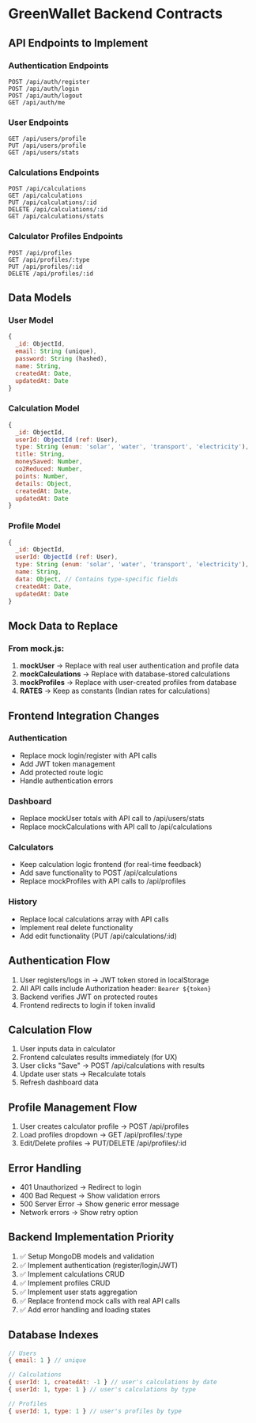 # GreenWallet Backend Contracts

## API Endpoints to Implement

### Authentication Endpoints
```
POST /api/auth/register
POST /api/auth/login
POST /api/auth/logout
GET /api/auth/me
```

### User Endpoints
```
GET /api/users/profile
PUT /api/users/profile
GET /api/users/stats
```

### Calculations Endpoints
```
POST /api/calculations
GET /api/calculations
PUT /api/calculations/:id
DELETE /api/calculations/:id
GET /api/calculations/stats
```

### Calculator Profiles Endpoints
```
POST /api/profiles
GET /api/profiles/:type
PUT /api/profiles/:id
DELETE /api/profiles/:id
```

## Data Models

### User Model
```javascript
{
  _id: ObjectId,
  email: String (unique),
  password: String (hashed),
  name: String,
  createdAt: Date,
  updatedAt: Date
}
```

### Calculation Model
```javascript
{
  _id: ObjectId,
  userId: ObjectId (ref: User),
  type: String (enum: 'solar', 'water', 'transport', 'electricity'),
  title: String,
  moneySaved: Number,
  co2Reduced: Number,
  points: Number,
  details: Object,
  createdAt: Date,
  updatedAt: Date
}
```

### Profile Model
```javascript
{
  _id: ObjectId,
  userId: ObjectId (ref: User),
  type: String (enum: 'solar', 'water', 'transport', 'electricity'),
  name: String,
  data: Object, // Contains type-specific fields
  createdAt: Date,
  updatedAt: Date
}
```

## Mock Data to Replace

### From mock.js:
1. **mockUser** → Replace with real user authentication and profile data
2. **mockCalculations** → Replace with database-stored calculations
3. **mockProfiles** → Replace with user-created profiles from database
4. **RATES** → Keep as constants (Indian rates for calculations)

## Frontend Integration Changes

### Authentication
- Replace mock login/register with API calls
- Add JWT token management
- Add protected route logic
- Handle authentication errors

### Dashboard
- Replace mockUser totals with API call to /api/users/stats
- Replace mockCalculations with API call to /api/calculations

### Calculators
- Keep calculation logic frontend (for real-time feedback)
- Add save functionality to POST /api/calculations
- Replace mockProfiles with API calls to /api/profiles

### History
- Replace local calculations array with API calls
- Implement real delete functionality
- Add edit functionality (PUT /api/calculations/:id)

## Authentication Flow
1. User registers/logs in → JWT token stored in localStorage
2. All API calls include Authorization header: `Bearer ${token}`
3. Backend verifies JWT on protected routes
4. Frontend redirects to login if token invalid

## Calculation Flow
1. User inputs data in calculator
2. Frontend calculates results immediately (for UX)
3. User clicks "Save" → POST /api/calculations with results
4. Update user stats → Recalculate totals
5. Refresh dashboard data

## Profile Management Flow
1. User creates calculator profile → POST /api/profiles
2. Load profiles dropdown → GET /api/profiles/:type
3. Edit/Delete profiles → PUT/DELETE /api/profiles/:id

## Error Handling
- 401 Unauthorized → Redirect to login
- 400 Bad Request → Show validation errors
- 500 Server Error → Show generic error message
- Network errors → Show retry option

## Backend Implementation Priority
1. ✅ Setup MongoDB models and validation
2. ✅ Implement authentication (register/login/JWT)
3. ✅ Implement calculations CRUD
4. ✅ Implement profiles CRUD  
5. ✅ Implement user stats aggregation
6. ✅ Replace frontend mock calls with real API calls
7. ✅ Add error handling and loading states

## Database Indexes
```javascript
// Users
{ email: 1 } // unique

// Calculations  
{ userId: 1, createdAt: -1 } // user's calculations by date
{ userId: 1, type: 1 } // user's calculations by type

// Profiles
{ userId: 1, type: 1 } // user's profiles by type
```